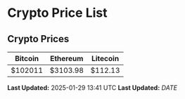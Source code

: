 # Crypto Price List

## Crypto Prices
| Bitcoin | Ethereum | Litecoin |
| ------- | -------- | -------- |
| $102011 | $3103.98 | $112.13 |
**Last Updated:** 2025-01-29 13:41 UTC
**Last Updated:** $DATE$
